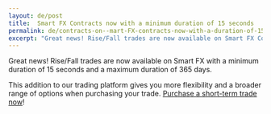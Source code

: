 ```yaml
---
layout: de/post
title:  Smart FX Contracts now with a minimum duration of 15 seconds
permalink: de/contracts-on--mart-FX-contracts-now-with-a-duration-of-15-seconds/
excerpt: "Great news! Rise/Fall trades are now available on Smart FX Contracts with a minimum duration of 15 seconds and a maximum duration of 10 hours."
---
```


Great news! Rise/Fall trades are now available on Smart FX with a minimum duration of 15 seconds and a maximum duration of 365 days. 

This addition to our trading platform gives you more flexibility and a broader range of options when purchasing your trade. [Purchase a short-term trade now](https://www.binary.com/c/trade.cgi?market=smarties&time=15s&form_name=risefall&expiry_type=duration&amount_type=payout&H=S0P&currency=USD&underlying_symbol=WLDGBP&amount=100&date_start=now&type=FLASHU&l=EN&utm_medium=social&utm_source=blog&utm_content=whatsnew)!

